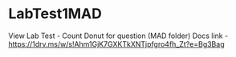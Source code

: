 # LabTest1MAD
View Lab Test - Count Donut for question (MAD folder)
Docs link - https://1drv.ms/w/s!Ahm1GjK7GXKTkXNTjpfgro4fh_Zt?e=Bg3Bag
